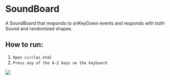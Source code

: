 # SoundBoard

A SoundBoard that responds to onKeyDown events and responds with both Sound and randomized shapes.

## How to run:
1. `Open circles.html`
2. `Press any of the A-Z keys on the keyboard`

![](http://i.imgur.com/7ehzMJ0.png)
